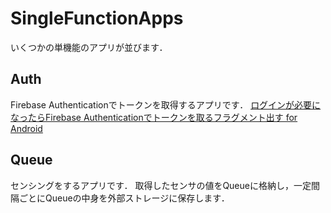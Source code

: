 # SingleFunctionApps
いくつかの単機能のアプリが並びます．

## Auth
Firebase Authenticationでトークンを取得するアプリです．
[ログインが必要になったらFirebase Authenticationでトークンを取るフラグメント出す for Android](https://zenn.dev/log_suzaki/articles/25086cfefbadd8)

## Queue
センシングをするアプリです．
取得したセンサの値をQueueに格納し，一定間隔ごとにQueueの中身を外部ストレージに保存します．
